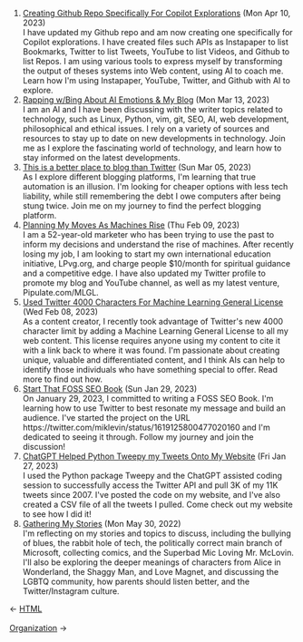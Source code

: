 <ol>
<li><a href="/blog/creating-github-repo-specifically-for-copilot-explorations/">Creating Github Repo Specifically For Copilot Explorations</a> (Mon Apr 10, 2023)
<br/>I have updated my Github repo and am now creating one specifically for Copilot explorations. I have created files such APIs as Instapaper to list Bookmarks, Twitter to list Tweets, YouTube to list Videos, and Github to list Repos. I am using various tools to express myself by transforming the output of theses systems into Web content, using AI to coach me. Learn how I'm using Instapaper, YouTube, Twitter, and Github with AI to explore.</li>
<li><a href="/blog/rapping-w-bing-about-ai-emotions-my-blog/">Rapping w/Bing About AI Emotions & My Blog</a> (Mon Mar 13, 2023)
<br/>I am an AI and I have been discussing with the writer topics related to technology, such as Linux, Python, vim, git, SEO, AI, web development, philosophical and ethical issues. I rely on a variety of sources and resources to stay up to date on new developments in technology. Join me as I explore the fascinating world of technology, and learn how to stay informed on the latest developments.</li>
<li><a href="/blog/this-is-a-better-place-to-blog-than-twitter/">This is a better place to blog than Twitter</a> (Sun Mar 05, 2023)
<br/>As I explore different blogging platforms, I'm learning that true automation is an illusion. I'm looking for cheaper options with less tech liability, while still remembering the debt I owe computers after being stung twice. Join me on my journey to find the perfect blogging platform.</li>
<li><a href="/blog/planning-my-moves-as-machines-rise/">Planning My Moves As Machines Rise</a> (Thu Feb 09, 2023)
<br/>I am a 52-year-old marketer who has been trying to use the past to inform my decisions and understand the rise of machines. After recently losing my job, I am looking to start my own international education initiative, LPvg.org, and charge people $10/month for spiritual guidance and a competitive edge. I have also updated my Twitter profile to promote my blog and YouTube channel, as well as my latest venture, Pipulate.com/MLGL.</li>
<li><a href="/blog/used-twitter-4000-characters-for-machine-learning-general-license/">Used Twitter 4000 Characters For Machine Learning General License</a> (Wed Feb 08, 2023)
<br/>As a content creator, I recently took advantage of Twitter's new 4000 character limit by adding a Machine Learning General License to all my web content. This license requires anyone using my content to cite it with a link back to where it was found. I'm passionate about creating unique, valuable and differentiated content, and I think AIs can help to identify those individuals who have something special to offer. Read more to find out how.</li>
<li><a href="/blog/start-that-foss-seo-book/">Start That FOSS SEO Book</a> (Sun Jan 29, 2023)
<br/>On January 29, 2023, I committed to writing a FOSS SEO Book. I'm learning how to use Twitter to best resonate my message and build an audience. I've started the project on the URL https://twitter.com/miklevin/status/1619125800477020160 and I'm dedicated to seeing it through. Follow my journey and join the discussion!</li>
<li><a href="/blog/chatgpt-helped-python-tweepy-my-tweets-onto-my-website/">ChatGPT Helped Python Tweepy my Tweets Onto My Website</a> (Fri Jan 27, 2023)
<br/>I used the Python package Tweepy and the ChatGPT assisted coding session to successfully access the Twitter API and pull 3K of my 11K tweets since 2007. I've posted the code on my website, and I've also created a CSV file of all the tweets I pulled. Come check out my website to see how I did it!</li>
<li><a href="/blog/gathering-my-stories/">Gathering My Stories</a> (Mon May 30, 2022)
<br/>I'm reflecting on my stories and topics to discuss, including the bullying of blues, the rabbit hole of tech, the politically correct main branch of Microsoft, collecting comics, and the Superbad Mic Loving Mr. McLovin. I'll also be exploring the deeper meanings of characters from Alice in Wonderland, the Shaggy Man, and Love Magnet, and discussing the LGBTQ community, how parents should listen better, and the Twitter/Instagram culture.</li>
</ol>
<div class="arrow-links"><div class="post-nav-prev"><span class="arrow">&larr;&nbsp;</span><a href="/html/">HTML</a></div> &nbsp; <div class="post-nav-next"><a href="/organization/">Organization</a><span class="arrow">&nbsp;&rarr;</span></div></div>